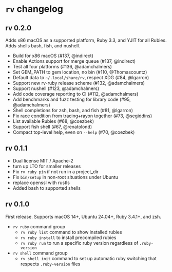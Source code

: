 # `rv` changelog

## rv 0.2.0

Adds x86 macOS as a supported platform, Ruby 3.3, and YJIT for all Rubies. Adds shells bash, fish, and nushell.

- Build for x86 macOS (#137, @indirect)
- Enable Actions support for merge queue (#137, @indirect)
- Test all four platforms (#136, @adamchalmers)
- Set GEM_PATH to gem location, no bin (#110, @Thomascountz)
- Default data to `~/.local/share/rv`, respect XDG (#84, @lgarron)
- Support new rv-ruby release scheme (#132, @adamchalmers)
- Support nushell (#123, @adamchalmers)
- Add code coverage reporting to CI (#112, @adamchalmers)
- Add benchmarks and fuzz testing for library code (#95, @adamchalmers)
- Shell completions for zsh, bash, and fish (#81, @lgarron)
- Fix race condition from tracing+rayon together (#73, @segiddins)
- List available Rubies (#68, @coezbek)
- Support fish shell (#67, @renatolond)
- Compact top-level help, even on `--help` (#70, @coezbek)

## rv 0.1.1

- Dual license MIT / Apache-2
- turn up LTO for smaller releases
- Fix `rv ruby pin` if not run in a project_dir
- Fix `bin/setup` in non-root situations under Ubuntu
- replace openssl with rustls
- Added bash to supported shells

## rv 0.1.0

First release. Supports macOS 14+, Ubuntu 24.04+, Ruby 3.4.1+, and zsh.

- `rv ruby` command group
  - `rv ruby list` command to show installed rubies
  - `rv ruby install` to install precompiled rubies
  - `rv ruby run` to run a specific ruby version regardless of `.ruby-version`
- `rv shell` command group
  - `rv shell init` command to set up automatic ruby switching that respects `.ruby-version` files
